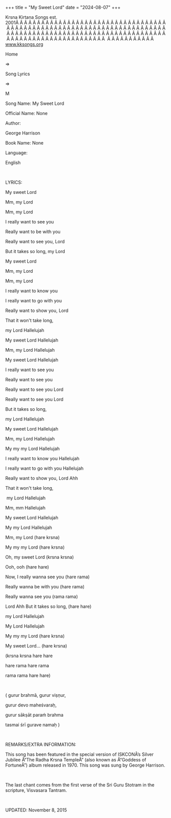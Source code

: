 +++ 
title = "My Sweet Lord"
date = "2024-08-07"
+++

Krsna Kirtana Songs est. 2001Â Â Â Â Â Â Â Â Â Â Â Â Â Â Â Â Â Â Â Â Â Â Â Â Â Â Â Â Â Â Â Â Â Â Â Â Â Â Â Â Â Â Â Â Â Â Â Â Â Â Â Â Â Â Â Â Â Â Â Â Â Â Â Â Â Â Â Â Â Â Â Â Â Â Â Â Â Â Â Â Â Â Â Â Â Â Â Â Â Â Â Â Â Â Â Â Â Â Â Â Â Â Â Â Â Â Â Â Â Â Â Â Â Â Â Â Â Â Â Â Â Â Â Â Â Â Â Â Â Â Â Â  Â Â Â Â Â Â Â Â Â Â Â  
www.kksongs.org








Home
 
⇒
 
Song Lyrics
 
⇒
 
M


Song
Name: My Sweet Lord


Official
Name: None


Author:

George Harrison


Book
Name: None


Language:

English


 


LYRICS:


My
sweet Lord

Mm, my Lord

Mm, my Lord



I really want to see you

Really want to be with you

Really want to see you, Lord

But it takes so long, my Lord



My sweet Lord

Mm, my Lord

Mm, my Lord



I really want to know you

I really want to go with you

Really want to show you, Lord

That it won't take long, 

my Lord Hallelujah



My sweet Lord Hallelujah

Mm, my Lord Hallelujah

My sweet Lord Hallelujah



I really want to see you

Really want to see you

Really want to see you Lord

Really want to see you Lord

But it takes so long, 

my Lord Hallelujah



My sweet Lord Hallelujah

Mm, my Lord Hallelujah

My my my Lord Hallelujah



I really want to know you Hallelujah

I really want to go with you Hallelujah

Really want to show you, Lord Ahh

That it won't take long,

 my Lord Hallelujah



Mm, mm Hallelujah

My sweet Lord Hallelujah

My my Lord Hallelujah



Mm, my Lord (hare krsna)

My my my Lord (hare krsna)

Oh, my sweet Lord (krsna krsna)

Ooh, ooh (hare hare)



Now, I really wanna see you (hare rama)

Really wanna be with you (hare rama)

Really wanna see you (rama rama)


Lord
Ahh But it takes so long, (hare hare)

my Lord Hallelujah



My Lord Hallelujah

My my my Lord (hare krsna)

My sweet Lord... (hare krsna) 

(krsna krsna hare hare


hare
rama hare rama


rama
rama hare hare) 


 


(
gurur brahmā, gurur viṣṇur,


gurur devo maheśvaraḥ, 

gurur sākṣāt paraḿ brahma


tasmai śrī
gurave namaḥ
)


 


REMARKS/EXTRA
INFORMATION:


This
song has been featured in the special version of ISKCONÂ’s Silver Jubilee Â“The
Radha Krsna TempleÂ” (also known as Â“Goddess of FortuneÂ”) album released in
1970. This song was sung by George Harrison.


 


The
last chant comes from the first verse of the Sri Guru Stotram in the scripture,
Visvasara Tantram.


 


UPDATED:
 November 8, 2015